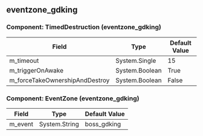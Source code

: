 ## eventzone_gdking

### Component: TimedDestruction (eventzone_gdking)

|Field|Type|Default Value|
|---|---|---|
|m_timeout|System.Single|15|
|m_triggerOnAwake|System.Boolean|True|
|m_forceTakeOwnershipAndDestroy|System.Boolean|False|

### Component: EventZone (eventzone_gdking)

|Field|Type|Default Value|
|---|---|---|
|m_event|System.String|boss_gdking|

